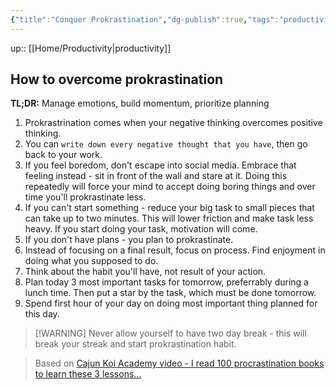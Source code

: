 ```yaml
---
{"title":"Conquer Prokrastination","dg-publish":true,"tags":"productivity","language":"en","permalink":"/productivity/conquer-prokrastination/","dgPassFrontmatter":true}
---
```


up:: [[Home/Productivity\|productivity]]

## How to overcome prokrastination
**TL;DR:** Manage emotions, build momentum, prioritize planning

1. Prokrastrination comes when your negative thinking overcomes positive thinking.  
2. You can `write down every negative thought that you have`, then go back to your work.
3. If you feel boredom, don't escape into social media. Embrace that feeling instead - sit in front of the wall and stare at it. Doing this repeatedly will force your mind to accept doing boring things and over time you'll prokrastinate less.
4. If you can't start something - reduce your big task to small pieces that can take up to two minutes. This will lower friction and make task less heavy.  If you start doing your task, motivation will come.
5. If you don't have plans - you plan to prokrastinate.
6. Instead of focusing on a final result, focus on process. Find enjoyment in doing what you supposed to do.
7. Think about the habit you'll have, not result of your action.
8. Plan today 3 most important tasks for tomorrow, preferrably during a lunch time. Then put a star by the task, which must be done tomorrow.
9. Spend first hour of your day on doing most important thing planned for this day.

> [!WARNING] Never allow yourself to have two day break - this will break your streak and start prokrastination habit.  

>Based on [Cajun Koi Academy video - I read 100 procrastination books to learn these 3 lessons...](https://www.youtube.com/watch?v=znreLjAZXhE)

